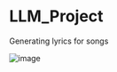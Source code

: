 # LLM_Project
Generating lyrics for songs

![image](https://github.com/user-attachments/assets/d4db2d32-b91b-4d34-bb48-1b0be5564ad0)

